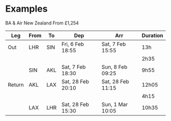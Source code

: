 
# Examples

BA & Air New Zealand
From £1,254

| Leg    | From | To  | Dep               | Arr               | Duration |
| ------ | ---- | --- | ----------------- | ----------------- | -------- |
| Out    | LHR  | SIN | Fri, 6 Feb 18:55  | Sat, 7 Feb 15:55  | 13h      |
|        |      |     |                   |                   | 2h35     |
|        | SIN  | AKL | Sat, 7 Feb 18:30  | Sun, 8 Feb 09:25  | 9h55     |
| Return | AKL  | LAX | Sat, 28 Feb 20:10 | Sat, 28 Feb 11:15 | 12h05    |
|        |      |     |                   |                   | 4h15     |
|        | LAX  | LHR | Sat, 28 Feb 15:30 | Sun, 1 Mar 10:05  | 10h35    |
